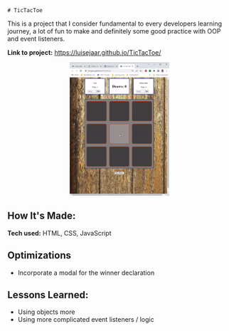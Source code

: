 
    # TicTacToe
This is a project that I consider fundamental to every developers learning journey, a lot of fun to make and definitely some good practice with OOP and event listeners.

**Link to project:** https://luisejaar.github.io/TicTacToe/

<p align="center">
    <img src="https://github.com/LuisEJaar/luisEJaar/blob/main/tictactoe.gif" alt="tictactoe gif" height="300px">
</p>

## How It's Made:
**Tech used:** HTML, CSS, JavaScript

## Optimizations
- Incorporate a modal for the winner declaration

## Lessons Learned:

- Using objects more
- Using more complicated event listeners /  logic


